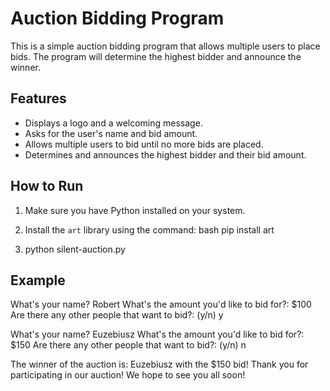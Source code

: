 # Auction Bidding Program

This is a simple auction bidding program that allows multiple users to place bids. The program will determine the highest bidder and announce the winner.

## Features

- Displays a logo and a welcoming message.
- Asks for the user's name and bid amount.
- Allows multiple users to bid until no more bids are placed.
- Determines and announces the highest bidder and their bid amount.

## How to Run

1. Make sure you have Python installed on your system.
2. Install the `art` library using the command:
   bash
   pip install art

3. python silent-auction.py
## Example

What's your name? Robert
What's the amount you'd like to bid for?: $100
Are there any other people that want to bid?: (y/n) y

What's your name? Euzebiusz 
What's the amount you'd like to bid for?: $150
Are there any other people that want to bid?: (y/n) n

The winner of the auction is: Euzebiusz with the $150 bid! 
Thank you for participating in our auction! We hope to see you all soon!
